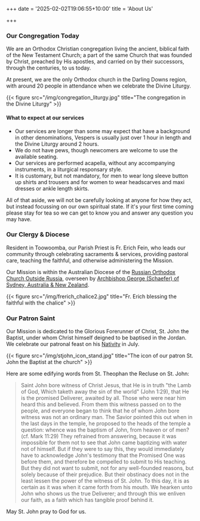 +++
date = '2025-02-02T19:06:55+10:00'
title = 'About Us'

+++

### Our Congregation Today

We are an Orthodox Christian congregation living the ancient, biblical faith of the New Testament Church; a part of the same Church that was founded by Christ, preached by His apostles, and carried on by their successors, through the centuries, to us today.

At present, we are the only Orthodox church in the Darling Downs region, with around 20 people in attendance when we celebrate the Divine Liturgy. 

{{< figure src="/img/congregation_liturgy.jpg" title="The congregation in the Divine Liturgy" >}}

#### What to expect at our services

- Our services are longer than some may expect that have a background in other denominations, Vespers is usually just over 1 hour in length and the Divine Liturgy around 2 hours.
- We do not have pews, though newcomers are welcome to use the available seating.
- Our services are performed acapella, without any accompanying instruments, in a liturgical responsary style.
- It is customary, but not mandatory, for men to wear long sleeve button up shirts and trousers and for women to wear headscarves and maxi dresses or ankle length skirts.

All of that aside, we will not be carefully looking at anyone for how they act, but instead focussing on our own spiritual state.
If it's your first time coming please stay for tea so we can get to know you and answer any question you may have. 

### Our Clergy & Diocese

Resident in Toowoomba, our Parish Priest is Fr. Erich Fein, who leads our community through celebrating sacraments & services, providing pastoral care, teaching the faithful, and otherwise administering the Mission.

Our Mission is within the Australian Diocese of the [Russian Orthodox Church Outside Russia](https://www.rocor.org.au/), overseen by [Archbishop George (Schaefer) of Sydney, Australia & New Zealand](https://orthodoxwiki.org/George_(Schaefer)_of_Sydney).

{{< figure src="/img/frerich_chalice2.jpg" title="Fr. Erich blessing the faithful with the chalice" >}}



### Our Patron Saint

Our Mission is dedicated to the Glorious Forerunner of Christ, St. John the Baptist, under whom Christ himself deigned to be baptised in the Jordan. We celebrate our patronal feast on his [Nativity](https://www.johnsanidopoulos.com/2019/06/homily-on-nativity-of-saint-john.html) in July. 

{{< figure src="/img/stjohn_icon_stand.jpg" title="The icon of our patron St. John the Baptist at the church" >}}

Here are some edifying words from St. Theophan the Recluse on St. John:
> Saint John bore witness of Christ Jesus, that He is in truth "the Lamb of God, Which taketh away the sin of the world" (John 1:29), that He is the promised Deliverer, awaited by all. Those who were near him heard this and believed. From them this witness passed on to the people, and everyone began to think that he of whom John bore witness was not an ordinary man. The Savior pointed this out when in the last days in the temple, he proposed to the heads of the temple a question: whence was the baptism of John, from heaven or of men? (cf. Mark 11:29) They refrained from answering, because it was impossible for them not to see that John came baptizing with water not of himself. But if they were to say this, they would immediately have to acknowledge John's testimony that the Promised One was before them, and therefore be compelled to submit to His teaching. But they did not want to submit, not for any well-founded reasons, but solely because of their prejudice. But their obstinacy does not in the least lessen the power of the witness of St. John. To this day, it is as certain as it was when it came forth from his mouth. We hearken unto John who shows us the true Deliverer; and through this we enliven our faith, as a faith which has tangible proof behind it.

May St. John pray to God for us.

